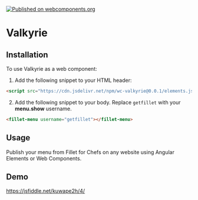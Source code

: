 [![Published on webcomponents.org](https://img.shields.io/badge/webcomponents.org-published-blue.svg)](https://www.webcomponents.org/element/valkyrie)

# Valkyrie

## Installation

To use Valkyrie as a web component:

1. Add the following snippet to your HTML header:

```html
<script src="https://cdn.jsdelivr.net/npm/wc-valkyrie@0.0.1/elements.js"></script>
```

2. Add the following snippet to your body. Replace `getfillet` with your **menu.show** username.

```html
<fillet-menu username="getfillet"></fillet-menu>
```

## Usage

Publish your menu from Fillet for Chefs on any website using Angular Elements or Web Components.

## Demo

https://jsfiddle.net/kuwape2h/4/

